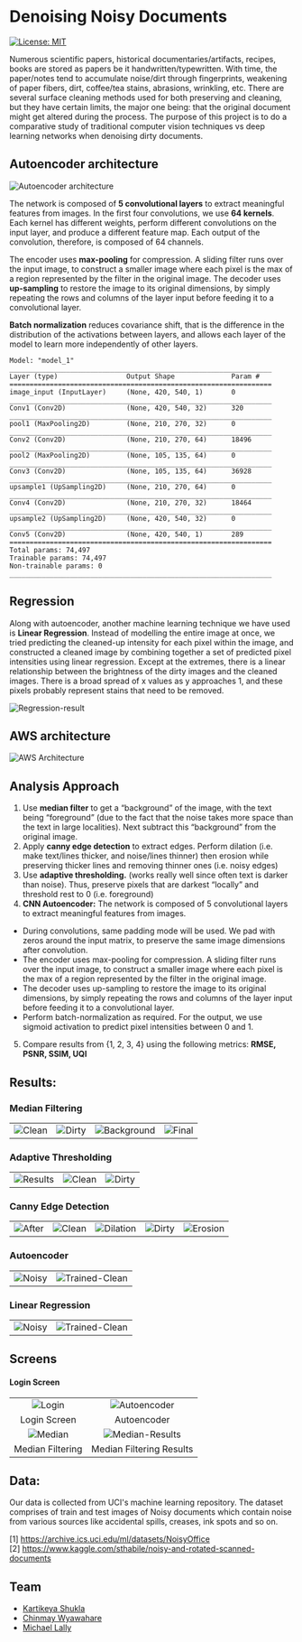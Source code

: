 # Denoising Noisy Documents

[![License: MIT](https://img.shields.io/badge/License-MIT-green.svg)](https://opensource.org/licenses/MIT)

Numerous scientific papers, historical documentaries/artifacts, recipes, books are stored as papers be it handwritten/typewritten. With time, the paper/notes tend to accumulate noise/dirt through fingerprints, weakening of paper fibers, dirt, coffee/tea stains, abrasions, wrinkling, etc. There are several surface cleaning methods used for both preserving and cleaning, but they have certain limits, the major one being: that the original document might get altered during the process. The purpose of this project is to do a comparative study of traditional computer vision techniques vs deep learning networks when denoising dirty documents.


## Autoencoder architecture

![Autoencoder architecture](https://github.com/gandalf1819/Denoise-docs-CV/blob/master/results/Autoencoder-pipeline.png)

The network is composed of **5 convolutional layers** to extract meaningful features from images. In the first four convolutions, we use **64 kernels**. Each kernel has different weights, perform different convolutions on the input layer, and produce a different feature map. Each output of the convolution, therefore, is composed of 64 channels. 

The encoder uses **max-pooling** for compression. A sliding filter runs over the input image, to construct a smaller image where each pixel is the max of a region represented by the filter in the original image. The decoder uses **up-sampling** to restore the image to its original dimensions, by simply repeating the rows and columns of the layer input before feeding it to a convolutional layer.

**Batch normalization** reduces covariance shift, that is the difference in the distribution of the activations between layers, and allows each layer of the model to learn more independently of other layers.

```
Model: "model_1"
_________________________________________________________________
Layer (type)                 Output Shape              Param #   
=================================================================
image_input (InputLayer)     (None, 420, 540, 1)       0         
_________________________________________________________________
Conv1 (Conv2D)               (None, 420, 540, 32)      320       
_________________________________________________________________
pool1 (MaxPooling2D)         (None, 210, 270, 32)      0         
_________________________________________________________________
Conv2 (Conv2D)               (None, 210, 270, 64)      18496     
_________________________________________________________________
pool2 (MaxPooling2D)         (None, 105, 135, 64)      0         
_________________________________________________________________
Conv3 (Conv2D)               (None, 105, 135, 64)      36928     
_________________________________________________________________
upsample1 (UpSampling2D)     (None, 210, 270, 64)      0         
_________________________________________________________________
Conv4 (Conv2D)               (None, 210, 270, 32)      18464     
_________________________________________________________________
upsample2 (UpSampling2D)     (None, 420, 540, 32)      0         
_________________________________________________________________
Conv5 (Conv2D)               (None, 420, 540, 1)       289       
=================================================================
Total params: 74,497
Trainable params: 74,497
Non-trainable params: 0
_________________________________________________________________
```

## Regression

Along with autoencoder, another machine learning technique we have used is **Linear Regression**. Instead of modelling the entire image at once, we tried predicting the cleaned-up intensity for each pixel within the image, and constructed a cleaned image by combining together a set of predicted pixel intensities using linear regression. Except at the extremes, there is a linear relationship between the brightness of the dirty images and the cleaned images. There is a broad spread of x values as y approaches 1, and these pixels probably represent stains that need to be removed.

![Regression-result](https://github.com/gandalf1819/Denoise-docs-CV/blob/master/results/regression-results/reg-1.png)

## AWS architecture

![AWS Architecture](https://github.com/gandalf1819/Denoise-docs-CV/blob/master/CV-architecture.png)

## Analysis Approach

1. Use **median filter** to get a “background” of the image, with the text being “foreground” (due to the fact that the noise takes more space than the text in large localities). Next subtract this “background” from the original image.<br>
2. Apply **canny edge detection** to extract edges. Perform dilation (i.e. make text/lines thicker, and noise/lines thinner) then erosion while preserving thicker lines and removing thinner ones (i.e. noisy edges)
3. Use **adaptive thresholding.** (works really well since often text is darker than noise). Thus, preserve pixels that are darkest “locally” and threshold rest to 0 (i.e. foreground)
4. **CNN Autoencoder:** The network is composed of 5 convolutional layers to extract meaningful features from images.
  * During convolutions, same padding mode will be used. We pad with zeros around the input matrix, to preserve the same image dimensions after convolution.
  * The encoder uses max-pooling for compression. A sliding filter runs over the input image, to construct a smaller image where each pixel is the max of a region represented by the filter in the original image.
  * The decoder uses up-sampling to restore the image to its original dimensions, by simply repeating the rows and columns of the layer input before feeding it to a convolutional layer.
  * Perform batch-normalization as required. For the output, we use sigmoid activation to predict pixel intensities between 0 and 1.
5. Compare results from {1, 2, 3, 4} using the following metrics: **RMSE, PSNR, SSIM, UQI**

## Results:

### Median Filtering
|||||
:-------------------------:|:-------------------------:|:-------------------------:|:-------------------------:
![Clean](https://github.com/gandalf1819/Denoise-docs-CV/blob/master/results/median-results/clean.png)  |  ![Dirty](https://github.com/gandalf1819/Denoise-docs-CV/blob/master/results/median-results/dirty.png)  |  ![Background](https://github.com/gandalf1819/Denoise-docs-CV/blob/master/results/median-results/background.png)  |  ![Final](https://github.com/gandalf1819/Denoise-docs-CV/blob/master/results/median-results/final-result.png)

### Adaptive Thresholding

||||
:-------------------------:|:-------------------------:|:-------------------------:
![Results](https://github.com/gandalf1819/Denoise-docs-CV/blob/master/results/adaptive-results/after-ad-th.png)  |  ![Clean](https://github.com/gandalf1819/Denoise-docs-CV/blob/master/results/adaptive-results/clean.png)  |  ![Dirty](https://github.com/gandalf1819/Denoise-docs-CV/blob/master/results/adaptive-results/dirty.png)

### Canny Edge Detection
||||||
:-------------------------:|:-------------------------:|:-------------------------:|:-------------------------:|:-------------------------:
![After](https://github.com/gandalf1819/Denoise-docs-CV/blob/master/results/edge-detection-results/after-edge-detection.png)  |  ![Clean](https://github.com/gandalf1819/Denoise-docs-CV/blob/master/results/edge-detection-results/clean.png)  |  ![Dilation](https://github.com/gandalf1819/Denoise-docs-CV/blob/master/results/edge-detection-results/dilation.png)  |  ![Dirty](https://github.com/gandalf1819/Denoise-docs-CV/blob/master/results/edge-detection-results/dirty.png)  |  ![Erosion](https://github.com/gandalf1819/Denoise-docs-CV/blob/master/results/edge-detection-results/final-result-erosion.png)

### Autoencoder

|||
:-------------------------:|:-------------------------:
![Noisy](https://github.com/gandalf1819/Denoise-docs-CV/blob/master/results/autoencoder-results/noisy.png)  |  ![Trained-Clean](https://github.com/gandalf1819/Denoise-docs-CV/blob/master/results/autoencoder-results/trained-cleaned.png)

### Linear Regression
|||
:-------------------------:|:-------------------------:
![Noisy](https://github.com/gandalf1819/Denoise-docs-CV/blob/master/results/regression-results/reg-dirty.png)  |  ![Trained-Clean](https://github.com/gandalf1819/Denoise-docs-CV/blob/master/results/regression-results/reg-noisy.png)

## Screens

#### Login Screen

|||
:-------------------------:|:-------------------------:
![Login](https://github.com/gandalf1819/Denoise-docs-CV/blob/master/screens/login.png)  |  ![Autoencoder](https://github.com/gandalf1819/Denoise-docs-CV/blob/master/screens/autoencoder-input.png)
Login Screen  |  Autoencoder
![Median](https://github.com/gandalf1819/Denoise-docs-CV/blob/master/screens/median-login.png)  |  ![Median-Results](https://github.com/gandalf1819/Denoise-docs-CV/blob/master/screens/median-results.png)
Median Filtering  |  Median Filtering Results

## Data:

Our data is collected from UCI's machine learning repository. The dataset comprises of train and test images of Noisy documents which contain noise from various sources like accidental spills, creases, ink spots and so on. 

[1] https://archive.ics.uci.edu/ml/datasets/NoisyOffice<br>
[2] https://www.kaggle.com/sthabile/noisy-and-rotated-scanned-documents

## Team

* [Kartikeya Shukla](https://github.com/kart2k15)
* [Chinmay Wyawahare](https://github.com/gandalf1819)
* [Michael Lally](https://github.com/MichaelLally)
